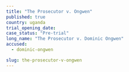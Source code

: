 ```yaml
---
title: "The Prosecutor v. Ongwen"
published: true
country: uganda
trial_opening_date:
case_status: "Pre-trial"
long_name: "The Prosecutor v. Dominic Ongwen"
accused:
  - dominic-ongwen

slug: the-prosecutor-v-ongwen
---
```


